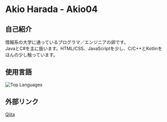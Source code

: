 # Akio Harada - Akio04

## 自己紹介
情報系の大学に通っているプログラマ／エンジニアの卵です。  
JavaとC#を主に扱います。HTML/CSS、JavaScriptを少し、C/C++とKotlinをほんの少し触っています。

## 使用言語
![Top Languages](https://github-readme-stats.vercel.app/api/top-langs/?username=Akio04&theme=vue-dark&show_icons=true&layout=compact)

## 外部リンク
[Qiita](https://qiita.com/Akio04)
